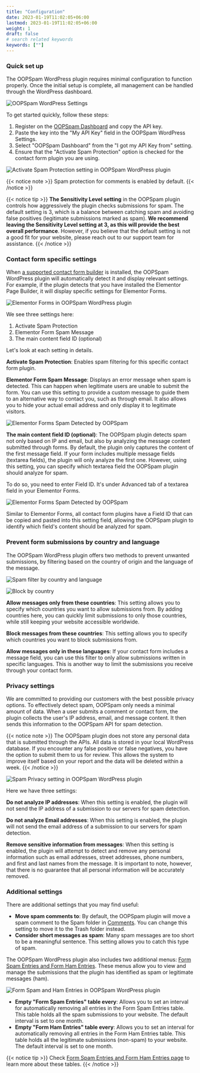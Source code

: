 ```yaml
---
title: "Configuration"
date: 2023-01-19T11:02:05+06:00
lastmod: 2023-01-19T11:02:05+06:00
weight: 1
draft: false
# search related keywords
keywords: [""]
---
```


### Quick set up

The OOPSpam WordPress plugin requires minimal configuration to function properly. Once the initial setup is complete, all management can be handled through the WordPress dashboard.

![OOPSpam WordPress Settings](screenshot-1.png)

To get started quickly, follow these steps:

1. Register on the [OOPSpam Dashboard](https://app.oopspam.com/) and copy the API key.
2. Paste the key into the "My API Key" field in the OOPSpam WordPress Settings.
3. Select "OOPSpam Dashboard" from the "I got my API Key from" setting.
4. Ensure that the "Activate Spam Protection" option is checked for the contact form plugin you are using.

![Activate Spam Protection setting in OOPSpam WordPress plugin](OOPSpam-WooCommerce-Settings.png)

{{< notice note >}}
  Spam protection for comments is enabled by default.
{{< /notice >}}

{{< notice tip >}}
  **The Sensitivity Level setting** in the OOPSpam plugin controls how aggressively the plugin checks submissions for spam. The default setting is 3, which is a balance between catching spam and avoiding false positives (legitimate submissions marked as spam). **We recommend leaving the Sensitivity Level setting at 3, as this will provide the best overall performance**. However, if you believe that the default setting is not a good fit for your website, please reach out to our support team for assistance.
{{< /notice >}}


### Contact form specific settings

When [a supported contact form builder](../#supported-contact-form-builders) is installed, the OOPSpam WordPress plugin will automatically detect it and display relevant settings. 
For example, if the plugin detects that you have installed the Elementor Page Builder, it will display specific settings for Elementor Forms.

![Elementor Forms in OOPSpam WordPress plugin](oopspam-ef-settings.png)

We see three settings here:

1. Activate Spam Protection
2. Elementor Form Spam Message
3. The main content field ID (optional)

Let's look at each setting in details.

**Activate Spam Protection**: Enables spam filtering for this specific contact form plugin.

**Elementor Form Spam Message**: Displays an error message when spam is detected. This can happen when legitimate users are unable to submit the form. You can use this setting to provide a custom message to guide them to an alternative way to contact you, such as through email. It also allows you to hide your actual email address and only display it to legitimate visitors.

![Elementor Forms Spam Detected by OOPSpam](ef-spam-detected.png)

**The main content field ID (optional)**: The OOPSpam plugin detects spam not only based on IP and email, but also by analyzing the message content submitted through forms. By default, the plugin only captures the content of the first message field. If your form includes multiple message fields (textarea fields), the plugin will only analyze the first one. However, using this setting, you can specify which textarea field the OOPSpam plugin should analyze for spam.

To do so, you need to enter Field ID. It's under Advanced tab of a textarea field in your Elementor Forms.

![Elementor Forms Spam Detected by OOPSpam](elementor-forms-field-id.png)

Similar to Elementor Forms, all contact form plugins have a Field ID that can be copied and pasted into this setting field, allowing the OOPSpam plugin to identify which field's content should be analyzed for spam.

### Prevent form submissions by country and language

The OOPSpam WordPress plugin offers two methods to prevent unwanted submissions, by filtering based on the country of origin and the language of the message.

![Spam filter by country and language](country-language-filter.png)

![Block by country](wp-block-countries.png)

**Allow messages only from these countries**: This setting allows you to specify which countries you want to allow submissions from. By adding countries here, you can quickly limit submissions to only those countries, while still keeping your website accessible worldwide.

**Block messages from these countries**: This setting allows you to specify which countries you want to block submissions from.

**Allow messages only in these languages**: If your contact form includes a message field, you can use this filter to only allow submissions written in specific languages. This is another way to limit the submissions you receive through your contact form.

### Privacy settings

We are committed to providing our customers with the best possible privacy options. To effectively detect spam, OOPSpam only needs a minimal amount of data. When a user submits a comment or contact form, the plugin collects the user's IP address, email, and message content. It then sends this information to the OOPSpam API for spam detection.

{{< notice note >}}
The OOPSpam plugin does not store any personal data that is submitted through the APIs. All data is stored in your local WordPress database. If you encounter any false positive or false negatives, you have the option to submit them to us for review. This allows the system to improve itself based on your report and the data will be deleted within a week.
{{< /notice >}}

![ Spam Privacy setting in OOPSpam WordPress plugin ](oopspam-privacy-settings.png)

Here we have three settings:

**Do not analyze IP addresses**: When this setting is enabled, the plugin will not send the IP address of a submission to our servers for spam detection.

**Do not analyze Email addresses**: When this setting is enabled, the plugin will not send the email address of a submission to our servers for spam detection.

**Remove sensitive information from messages**: When this setting is enabled, the plugin will attempt to detect and remove any personal information such as email addresses, street addresses, phone numbers, and first and last names from the message. It is important to note, however, that there is no guarantee that all personal information will be accurately removed.

### Additional settings

There are additional settings that you may find useful:

- **Move spam comments to**:  By default, the OOPSpam plugin will move a spam comment to the Spam folder in [Comments](https://wordpress.org/documentation/article/comments-in-wordpress/). You can change this setting to move it to the Trash folder instead.
- **Consider short messages as spam**: Many spam messages are too short to be a meaningful sentence. This setting allows you to catch this type of spam.

The OOPSpam WordPress plugin also includes two additional menus: [Form Spam Entries and Form Ham Entries](../form-entries). These menus allow you to view and manage the submissions that the plugin has identified as spam or legitimate messages (ham).

![Form Spam and Ham Entries in OOPSpam WordPress plugin ](form-entries.png)
 
- **Empty "Form Spam Entries" table every**: Allows you to set an interval for automatically removing all entries in the Form Spam Entries table. This table holds all the spam submissions to your website. The default interval is set to one month.
- **Empty "Form Ham Entries" table every**: Allows you to set an interval for automatically removing all entries in the Form Ham Entries table. This table holds all the legitimate submissions (non-spam) to your website. The default interval is set to one month.


{{< notice tip >}}
  Check [Form Spam Entries and Form Ham Entries page](../form-entries) to learn more about these tables.
{{< /notice >}}

